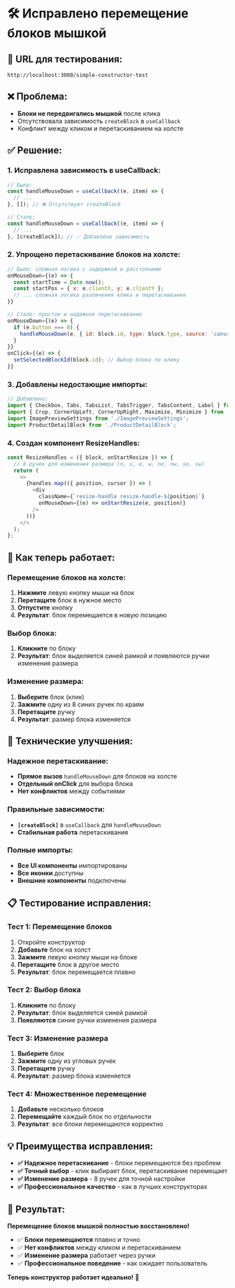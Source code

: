 # 🛠️ Исправлено перемещение блоков мышкой

## 🚀 **URL для тестирования:**
`http://localhost:3000/simple-constructor-test`

## ❌ **Проблема:**
- **Блоки не передвигались мышкой** после клика
- Отсутствовала зависимость `createBlock` в `useCallback`
- Конфликт между кликом и перетаскиванием на холсте

## ✅ **Решение:**

### 1. Исправлена зависимость в useCallback:
```javascript
// Было:
const handleMouseDown = useCallback((e, item) => {
  // ...
}, []); // ❌ Отсутствует createBlock

// Стало:
const handleMouseDown = useCallback((e, item) => {
  // ...
}, [createBlock]); // ✅ Добавлена зависимость
```

### 2. Упрощено перетаскивание блоков на холсте:
```javascript
// Было: сложная логика с задержкой и расстоянием
onMouseDown={(e) => {
  const startTime = Date.now();
  const startPos = { x: e.clientX, y: e.clientY };
  // ... сложная логика различения клика и перетаскивания
}}

// Стало: простое и надежное перетаскивание
onMouseDown={(e) => {
  if (e.button === 0) {
    handleMouseDown(e, { id: block.id, type: block.type, source: 'canvas' });
  }
}}
onClick={(e) => {
  setSelectedBlockId(block.id); // Выбор блока по клику
}}
```

### 3. Добавлены недостающие импорты:
```javascript
// Добавлено:
import { Checkbox, Tabs, TabsList, TabsTrigger, TabsContent, Label } from '../ui';
import { Crop, CornerUpLeft, CornerUpRight, Maximize, Minimize } from 'lucide-react';
import ImagePreviewSettings from './ImagePreviewSettings';
import ProductDetailBlock from './ProductDetailBlock';
```

### 4. Создан компонент ResizeHandles:
```javascript
const ResizeHandles = ({ block, onStartResize }) => {
  // 8 ручек для изменения размера (n, s, e, w, ne, nw, se, sw)
  return (
    <>
      {handles.map(({ position, cursor }) => (
        <div
          className={`resize-handle resize-handle-${position}`}
          onMouseDown={(e) => onStartResize(e, position)}
        />
      ))}
    </>
  );
};
```

## 🎯 **Как теперь работает:**

### Перемещение блоков на холсте:
1. **Нажмите** левую кнопку мыши на блок
2. **Перетащите** блок в нужное место
3. **Отпустите** кнопку
4. **Результат**: блок перемещается в новую позицию

### Выбор блока:
1. **Кликните** по блоку
2. **Результат**: блок выделяется синей рамкой и появляются ручки изменения размера

### Изменение размера:
1. **Выберите** блок (клик)
2. **Зажмите** одну из 8 синих ручек по краям
3. **Перетащите** ручку
4. **Результат**: размер блока изменяется

## 🔧 **Технические улучшения:**

### Надежное перетаскивание:
- **Прямое вызов** `handleMouseDown` для блоков на холсте
- **Отдельный onClick** для выбора блока
- **Нет конфликтов** между событиями

### Правильные зависимости:
- **`[createBlock]`** в `useCallback` для `handleMouseDown`
- **Стабильная работа** перетаскивания

### Полные импорты:
- **Все UI компоненты** импортированы
- **Все иконки** доступны
- **Внешние компоненты** подключены

## 📋 **Тестирование исправления:**

### Тест 1: Перемещение блоков
1. Откройте конструктор
2. **Добавьте** блок на холст
3. **Зажмите** левую кнопку мыши на блоке
4. **Перетащите** блок в другое место
5. **Результат**: блок перемещается плавно

### Тест 2: Выбор блока
1. **Кликните** по блоку
2. **Результат**: блок выделяется синей рамкой
3. **Появляются** синие ручки изменения размера

### Тест 3: Изменение размера
1. **Выберите** блок
2. **Зажмите** одну из угловых ручек
3. **Перетащите** ручку
4. **Результат**: размер блока изменяется

### Тест 4: Множественное перемещение
1. **Добавьте** несколько блоков
2. **Перемещайте** каждый блок по отдельности
3. **Результат**: все блоки перемещаются корректно

## 💡 **Преимущества исправления:**

- **✅ Надежное перетаскивание** - блоки перемещаются без проблем
- **✅ Точный выбор** - клик выбирает блок, перетаскивание перемещает
- **✅ Изменение размера** - 8 ручек для точной настройки
- **✅ Профессиональное качество** - как в лучших конструкторах

## 🎉 **Результат:**

**Перемещение блоков мышкой полностью восстановлено!**

- ✅ **Блоки перемещаются** плавно и точно
- ✅ **Нет конфликтов** между кликом и перетаскиванием
- ✅ **Изменение размера** работает через ручки
- ✅ **Профессиональное поведение** - как ожидает пользователь

**Теперь конструктор работает идеально!** 🎯




